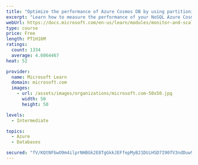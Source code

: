 ```yaml
---
title: "Optimize the performance of Azure Cosmos DB by using partitioning and indexing strategies"
excerpt: "Learn how to measure the performance of your NoSQL Azure Cosmos DB database, by monitoring, partitioning, and indexing"
webUrl: https://docs.microsoft.com/en-us/learn/modules/monitor-and-scale-cosmos-db/
type: course
price: Free
length: PT1H16M
ratings:
  count: 1334
  average: 4.6064467
heat: 52

provider:
  name: Microsoft Learn
  domain: microsoft.com
  images:
    - url: /assets/images/organizations/microsoft.com-50x50.jpg
      width: 50
      height: 50

levels:
  - Intermediate

topics:
  - Azure
  - Databases

secured: "fV/KQtNFbwO9m4ilprNHBGk2E8TgGkkJEFfepMyB21DUiHSD7I90fV3ndDuw9vVsepYBQSfu8eSrrxa0e0I+39EcbNhiWz9AJHYFIY5K3k5wTMo4EiDgBJEtlx2QVFdRvejSORoCklv0jH3tdgeCjieJf0C3tcfs/dTm3e56hzwmYegyXPSdzdsh6FnZ+tG8F5od4RDwVEnOEy54vS4tEZeSyKCO6Nn/G0F3/xSTdheVVrjSlQ31TsNAj+MlfGU37DqUOgngxNuMAwdWhV1I4nEVgACKmXH9I3dcJxttdYlJ5YGePAL8rPyBidFmgps9GrGmcbThmBbe6m623E3l/cX22jFYyvOKVqEHSQn5G17EFYdMaBJu6x93v36qvEduBQ8vWOiQkM+8rTkx58w5oW5xwz4WlbbPQPRuYeRAXHs=;REPPzl7ohmCTpsERp5a2vA=="
---
```



